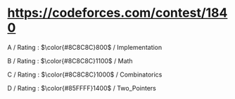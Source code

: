 # https://codeforces.com/contest/1840 

A / Rating : $\color{#8C8C8C}800$ / Implementation

B / Rating : $\color{#8C8C8C}1100$ / Math

C / Rating : $\color{#8C8C8C}1000$ / Combinatorics

D / Rating : $\color{#85FFFF}1400$ / Two_Pointers
